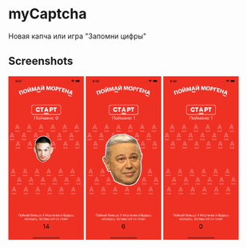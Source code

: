 # myCaptcha
 Новая капча или игра "Запомни цифры"

 ## Screenshots


<img src="https://github.com/nataliiagrigoreva/AlfaBank/blob/main/AlfaBank/screenshots/Simulator%20Screen%20Shot%20-%20iPhone%2012%20-%202023-06-23%20at%2018.51.55.png" width=30% height=30%> <img src="https://github.com/nataliiagrigoreva/AlfaBank/blob/main/AlfaBank/screenshots/Simulator%20Screen%20Shot%20-%20iPhone%2012%20-%202023-06-23%20at%2018.52.03.png" width=30% height=30%> <img src="https://github.com/nataliiagrigoreva/AlfaBank/blob/main/AlfaBank/screenshots/Simulator%20Screen%20Shot%20-%20iPhone%2012%20-%202023-06-23%20at%2018.52.12.png" width=30% height=30%>
